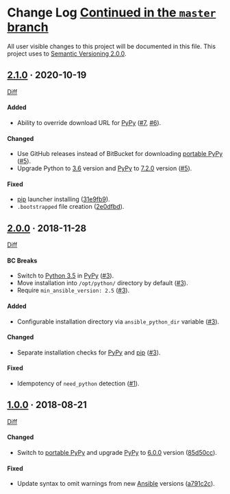 Change Log [Continued in the `master` branch]
=============================================

All user visible changes to this project will be documented in this file. This project uses to [Semantic Versioning 2.0.0].




## [2.1.0] · 2020-10-19

[Diff](https://github.com/instrumentisto/ansible-coreos-bootstrap/compare/2.0.0...2.1.0)

#### Added

- Ability to override download URL for [PyPy] ([#7], [#6]).

#### Changed

- Use GitHub releases instead of BitBucket for downloading [portable PyPy] ([#5]).
- Upgrade Python to [3.6][Python 3.6] version and [PyPy] to [7.2.0][PyPy 7.2.0] version ([#5]).

#### Fixed

- [pip] launcher installing ([31e9fb9]).
- `.bootstrapped` file creation ([2e0dfbd]).

[#5]: https://github.com/instrumentisto/ansible-coreos-bootstrap/pull/5
[#6]: https://github.com/instrumentisto/ansible-coreos-bootstrap/issues/6
[#7]: https://github.com/instrumentisto/ansible-coreos-bootstrap/pull/7
[31e9fb9]: https://github.com/instrumentisto/ansible-coreos-bootstrap/commit/31e9fb9e7119e85c39bc1938c15c5df75b8ecad9
[2e0dfbd]: https://github.com/instrumentisto/ansible-coreos-bootstrap/commit/2e0dfbd4b47d623e75c287ca3f2b31ced163ead3




## [2.0.0] · 2018-11-28

[Diff](https://github.com/instrumentisto/ansible-coreos-bootstrap/compare/1.0.0...2.0.0)

#### BC Breaks

- Switch to [Python 3.5] in [PyPy] ([#3]).
- Move installation into `/opt/python/` directory by default ([#3]).
- Require `min_ansible_version: 2.5` ([#3]).

#### Added

- Configurable installation directory via `ansible_python_dir` variable ([#3]).

#### Changed

- Separate installation checks for [PyPy] and [pip] ([#3]).

#### Fixed

- Idempotency of `need_python` detection ([#1]).

[#1]: https://github.com/instrumentisto/ansible-coreos-bootstrap/pull/1
[#3]: https://github.com/instrumentisto/ansible-coreos-bootstrap/pull/3




## [1.0.0] · 2018-08-21

[Diff](https://github.com/instrumentisto/ansible-coreos-bootstrap/compare/forked...1.0.0)

#### Changed

- Switch to [portable PyPy] and upgrade [PyPy] to [6.0.0](http://doc.pypy.org/en/latest/release-v6.0.0.html) version ([85d50cc](https://github.com/instrumentisto/ansible-coreos-bootstrap/commit/85d50cc96616506ae57173b1adbbee09d7f2dd29)).

#### Fixed

- Update syntax to omit warnings from new [Ansible] versions ([a791c2c](https://github.com/instrumentisto/ansible-coreos-bootstrap/commit/a791c2c5705a5d1a30ec503907f938b6bc221d3a)).





[2.1.0]: https://github.com/instrumentisto/ansible-coreos-bootstrap/tree/2.1.0
[2.0.0]: https://github.com/instrumentisto/ansible-coreos-bootstrap/tree/2.0.0
[1.0.0]: https://github.com/instrumentisto/ansible-coreos-bootstrap/tree/1.0.0

[Ansible]: https://www.ansible.com
[pip]: https://pypi.org/project/pip
[portable PyPy]: https://github.com/squeaky-pl/portable-pypy
[PyPy]: https://pypy.org
[Python 3.5]: https://www.python.org/downloads/release/python-350
[Python 3.6]: https://www.python.org/downloads/release/python-360
[PyPy 7.2.0]: http://doc.pypy.org/en/latest/release-v7.2.0.html
[Semantic Versioning 2.0.0]: https://semver.org
[Continued in the `master` branch]: https://github.com/instrumentisto/ansible-coreos-bootstrap/blob/master/CHANGELOG.md
